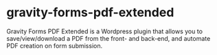 gravity-forms-pdf-extended
==========================

Gravity Forms PDF Extended is a Wordpress plugin that allows you to save/view/download a PDF from the front- and back-end, and automate PDF creation on form submission. 
